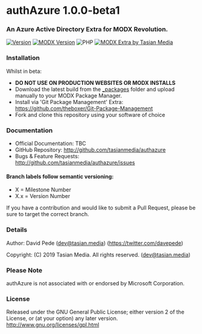 # authAzure 1.0.0-beta1
### An Azure Active Directory Extra for MODX Revolution.

[![Version](https://img.shields.io/badge/Release-v1.0.0_beta1-F78F20.svg)](https://github.com/prpgraphics/knetTheme/releases)
[![MODX Version](https://img.shields.io/badge/MODX-v2.6.x-F78F20.svg)](https://modx.com/download)
![PHP](https://img.shields.io/badge/PHP-v7.x-F78F20.svg)
[![MODX Extra by Tasian Media](https://img.shields.io/badge/Developer-Tasian_Media-F78F20.svg)](https://www.tasian.media/)

### Installation
Whilst in beta:
- **DO NOT USE ON PRODUCTION WEBSITES OR MODX INSTALLS**
- Download the latest build from the [_packages](../develop/_packages/) folder and upload manually to your MODX Package Manager.
- Install via 'Git Package Management' Extra: https://github.com/theboxer/Git-Package-Management
- Fork and clone this repository using your software of choice

### Documentation
- Official Documentation: TBC
- GitHub Repository: http://github.com/tasianmedia/authazure
- Bugs & Feature Requests: http://github.com/tasianmedia/authazure/issues

#### Branch labels follow semantic versioning:
- X = Milestone Number
- X.x = Version Number

If you have a contribution and would like to submit a Pull Request, please be sure to target the correct branch.

### Details
Author: David Pede (dev@tasian.media) (https://twitter.com/davepede)

Copyright: (C) 2019 Tasian Media. All rights reserved. (dev@tasian.media)

### Please Note
authAzure is not associated with or endorsed by Microsoft Corporation.

### License
Released under the GNU General Public License; either version 2 of the License, or (at your option) any later version.
http://www.gnu.org/licenses/gpl.html
